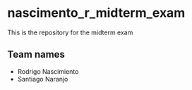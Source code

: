 # nascimento_r_midterm_exam
This is the repository for the midterm exam
## Team names
* Rodrigo Nascimiento
* Santiago Naranjo
